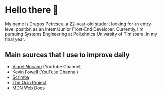 # Hello there 👋

My name is Dragos Petrescu, a 22-year-old student looking for an entry-level position as an Intern/Junior Front-End Developer. Currently, I'm pursuing Systems Engineering at Politehnica University of Timisoara, in my final year.

## Main sources that I use to improve daily 

- [Viorel Mocanu](https://www.youtube.com/@ViorelMocanu) (YouTube Channel)
- [Kevin Powell](https://www.youtube.com/@KevinPowell) (YouTube Channel)
- [Scrimba](scrimba.com)
- [The Odin Project](https://www.theodinproject.com)
- [MDN Web Docs](https://developer.mozilla.org/en-US/)


